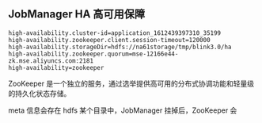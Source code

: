 ## JobManager HA 高可用保障

```
high-availability.cluster-id=application_1612439397310_35199
high-availability.zookeeper.client.session-timeout=120000
high-availability.storageDir=hdfs://na61storage/tmp/blink3.0/ha
high-availability.zookeeper.quorum=mse-12166e44-zk.mse.aliyuncs.com:2181
high-availability=zookeeper
```



ZooKeeper 是一个独立的服务，通过选举提供高可用的分布式协调功能和轻量级的持久化状态存储。

meta 信息会存在 hdfs 某个目录中，JobManager 挂掉后，ZooKeeper 会







